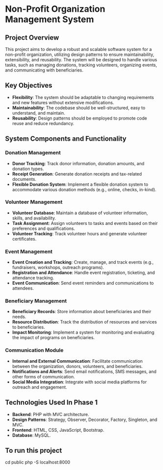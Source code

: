 # Non-Profit Organization Management System

## Project Overview

This project aims to develop a robust and scalable software system for a non-profit organization, utilizing design patterns to ensure maintainability, extensibility, and reusability. The system will be designed to handle various tasks, such as managing donations, tracking volunteers, organizing events, and communicating with beneficiaries.

## Key Objectives

- **Flexibility**: The system should be adaptable to changing requirements and new features without extensive modifications.
- **Maintainability**: The codebase should be well-structured, easy to understand, and maintain.
- **Reusability**: Design patterns should be employed to promote code reuse and reduce redundancy.

## System Components and Functionality

### Donation Management
- **Donor Tracking**: Track donor information, donation amounts, and donation types.
- **Receipt Generation**: Generate donation receipts and tax-related documents.
- **Flexible Donation System**: Implement a flexible donation system to accommodate various donation methods (e.g., online, checks, in-kind).

### Volunteer Management
- **Volunteer Database**: Maintain a database of volunteer information, skills, and availability.
- **Task Assignment**: Assign volunteers to tasks and events based on their preferences and qualifications.
- **Volunteer Tracking**: Track volunteer hours and generate volunteer certificates.

### Event Management
- **Event Creation and Tracking**: Create, manage, and track events (e.g., fundraisers, workshops, outreach programs).
- **Registration and Attendance**: Handle event registration, ticketing, and attendance tracking.
- **Event Communication**: Send event reminders and communications to attendees.

### Beneficiary Management
- **Beneficiary Records**: Store information about beneficiaries and their needs.
- **Resource Distribution**: Track the distribution of resources and services to beneficiaries.
- **Impact Monitoring**: Implement a system for monitoring and evaluating the impact of programs on beneficiaries.

### Communication Module
- **Internal and External Communication**: Facilitate communication between the organization, donors, volunteers, and beneficiaries.
- **Notifications and Alerts**: Send email notifications, SMS messages, and other forms of communication.
- **Social Media Integration**: Integrate with social media platforms for outreach and engagement.

## Technologies Used In Phase 1
- **Backend**: PHP with MVC architecture.
- **Design Patterns**: Strategy, Observer, Decorator, Factory, Singleton, and MVC.
- **Frontend**: HTML, CSS, JavaScript, Bootstrap.
- **Database**: MySQL.

## To run this project
cd public
php -S localhost:8000
